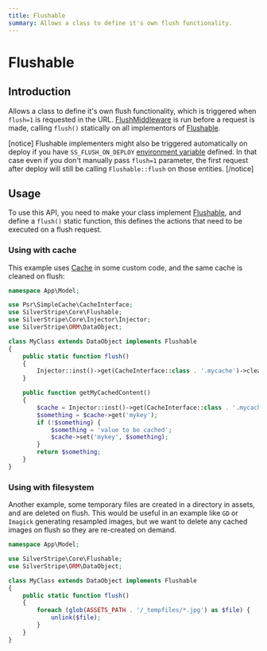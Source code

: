 ```yaml
---
title: Flushable
summary: Allows a class to define it's own flush functionality.
---
```


# Flushable

## Introduction

Allows a class to define it's own flush functionality, which is triggered when `flush=1` is requested in the URL.
[FlushMiddleware](api:SilverStripe\Control\Middleware\FlushMiddleware) is run before a request is made, calling `flush()` statically on all
implementors of [Flushable](api:SilverStripe\Core\Flushable).

[notice]
Flushable implementers might also be triggered automatically on deploy if you have `SS_FLUSH_ON_DEPLOY` [environment
variable](../configuration/environment_variables) defined. In that case even if you don't manually pass `flush=1` parameter, the first request after deploy
will still be calling `Flushable::flush` on those entities.
[/notice]

## Usage

To use this API, you need to make your class implement [Flushable](api:SilverStripe\Core\Flushable), and define a `flush()` static function,
this defines the actions that need to be executed on a flush request.

### Using with cache

This example uses [Cache](api:Cache) in some custom code, and the same cache is cleaned on flush:

```php
namespace App\Model;

use Psr\SimpleCache\CacheInterface;
use SilverStripe\Core\Flushable;
use SilverStripe\Core\Injector\Injector;
use SilverStripe\ORM\DataObject;

class MyClass extends DataObject implements Flushable
{
    public static function flush()
    {
        Injector::inst()->get(CacheInterface::class . '.mycache')->clear();
    }

    public function getMyCachedContent()
    {
        $cache = Injector::inst()->get(CacheInterface::class . '.mycache')
        $something = $cache->get('mykey');
        if (!$something) {
            $something = 'value to be cached';
            $cache->set('mykey', $something);
        }
        return $something;
    }
}
```

### Using with filesystem

Another example, some temporary files are created in a directory in assets, and are deleted on flush. This would be
useful in an example like `GD` or `Imagick` generating resampled images, but we want to delete any cached images on
flush so they are re-created on demand.

```php
namespace App\Model;

use SilverStripe\Core\Flushable;
use SilverStripe\ORM\DataObject;

class MyClass extends DataObject implements Flushable
{
    public static function flush()
    {
        foreach (glob(ASSETS_PATH . '/_tempfiles/*.jpg') as $file) {
            unlink($file);
        }
    }
}
```
